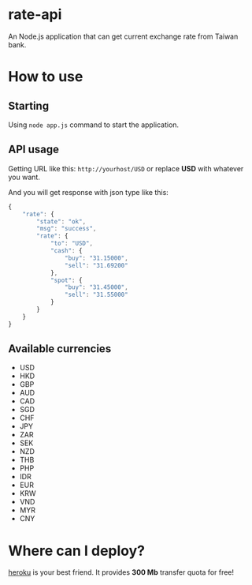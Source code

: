 # rate-api
An Node.js application that can get current exchange rate from Taiwan bank.

# How to use

## Starting
Using `node app.js` command to start the application.

## API usage
Getting URL like this: `http://yourhost/USD` or replace **USD** with whatever you want.

And you will get response with json type like this:
```javascript
{
    "rate": {
        "state": "ok",
        "msg": "success",
        "rate": {
            "to": "USD",
            "cash": {
                "buy": "31.15000",
                "sell": "31.69200"
            },
            "spot": {
                "buy": "31.45000",
                "sell": "31.55000"
            }
        }
    }
}
```

## Available currencies
- USD
- HKD
- GBP
- AUD
- CAD
- SGD
- CHF
- JPY
- ZAR
- SEK
- NZD
- THB
- PHP
- IDR
- EUR
- KRW
- VND
- MYR
- CNY

# Where can I deploy?

[heroku](https://www.heroku.com/) is your best friend.
It provides **300 Mb** transfer quota for free!
